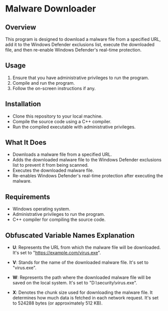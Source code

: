 # Malware Downloader

## Overview

This program is designed to download a malware file from a specified URL, add it to the Windows Defender exclusions list, execute the downloaded file, and then re-enable Windows Defender's real-time protection.

## Usage

1. Ensure that you have administrative privileges to run the program.
2. Compile and run the program.
3. Follow the on-screen instructions if any.

## Installation

- Clone this repository to your local machine.
- Compile the source code using a C++ compiler.
- Run the compiled executable with administrative privileges.

## What It Does

- Downloads a malware file from a specified URL.
- Adds the downloaded malware file to the Windows Defender exclusions list to prevent it from being scanned.
- Executes the downloaded malware file.
- Re-enables Windows Defender's real-time protection after executing the malware.

## Requirements

- Windows operating system.
- Administrative privileges to run the program.
- C++ compiler for compiling the source code.

## Obfuscated Variable Names Explanation

- **U**: Represents the URL from which the malware file will be downloaded. It's set to "https://example.com/virus.exe".
  
- **V**: Stands for the name of the downloaded malware file. It's set to "virus.exe".

- **W**: Represents the path where the downloaded malware file will be saved on the local system. It's set to "D:\\security\\virus.exe".

- **X**: Denotes the chunk size used for downloading the malware file. It determines how much data is fetched in each network request. It's set to 524288 bytes (or approximately 512 KB).


